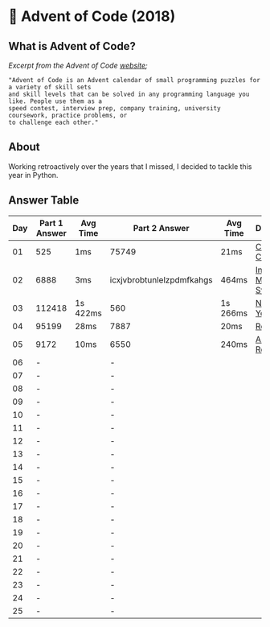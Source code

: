 # :christmas_tree: Advent of Code (2018)

## What is Advent of Code?

_Excerpt from the Advent of Code [website](https://adventofcode.com/2018/about);_

    "Advent of Code is an Advent calendar of small programming puzzles for a variety of skill sets
    and skill levels that can be solved in any programming language you like. People use them as a
    speed contest, interview prep, company training, university coursework, practice problems, or
    to challenge each other."

## About
Working retroactively over the years that I missed, I decided to tackle this year in Python.

## Answer Table

| Day | Part 1 Answer  | Avg Time | Part 2 Answer             | Avg Time | Documentation                               |
|-----|----------------|----------|---------------------------|----------|---------------------------------------------|
| 01  | 525            | 1ms      | 75749                     | 21ms     | [Chronal Calibration](docs/DAY1.MD)         |
| 02  | 6888           | 3ms      | icxjvbrobtunlelzpdmfkahgs | 464ms    | [Inventory Management System](docs/DAY2.MD) |
| 03  | 112418         | 1s 422ms | 560                       | 1s 266ms | [No Matter How You Slice It](docs/DAY3.MD)  |
| 04  | 95199          | 28ms     | 7887                      | 20ms     | [Repose Record](docs/DAY4.MD)               |
| 05  | 9172           | 10ms     | 6550                      | 240ms    | [Alchemical Reduction](docs/DAY5.MD)        |
| 06  | -              |          | -                         |          |                                             |
| 07  | -              |          | -                         |          |                                             |
| 08  | -              |          | -                         |          |                                             |
| 09  | -              |          | -                         |          |                                             |
| 10  | -              |          | -                         |          |                                             |
| 11  | -              |          | -                         |          |                                             |
| 12  | -              |          | -                         |          |                                             |
| 13  | -              |          | -                         |          |                                             |
| 14  | -              |          | -                         |          |                                             |
| 15  | -              |          | -                         |          |                                             |
| 16  | -              |          | -                         |          |                                             |
| 17  | -              |          | -                         |          |                                             |
| 18  | -              |          | -                         |          |                                             |
| 19  | -              |          | -                         |          |                                             |
| 20  | -              |          | -                         |          |                                             |
| 21  | -              |          | -                         |          |                                             |
| 22  | -              |          | -                         |          |                                             |
| 23  | -              |          | -                         |          |                                             |
| 24  | -              |          | -                         |          |                                             |
| 25  | -              |          | -                         |          |                                             |